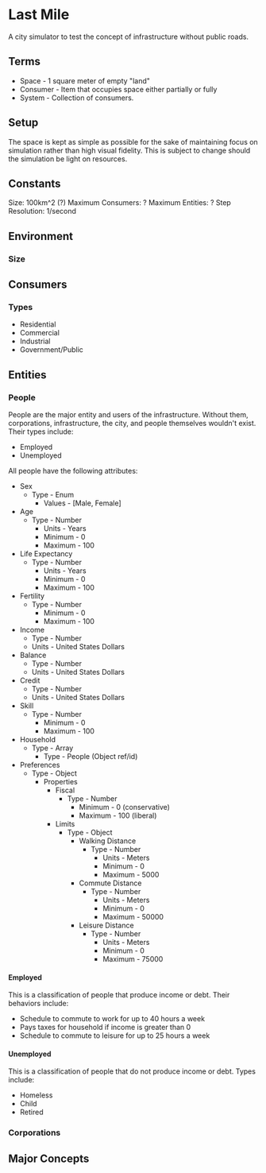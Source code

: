 # Last Mile

A city simulator to test the concept of infrastructure without public roads.

## Terms

* Space - 1 square meter of empty "land"
* Consumer - Item that occupies space either partially or fully
* System - Collection of consumers.

## Setup

The space is kept as simple as possible for the sake of maintaining focus on simulation rather than high visual fidelity. This is subject to change should the simulation be light on resources.

## Constants

Size: 100km^2 (?)
Maximum Consumers: ?
Maximum Entities: ?
Step Resolution: 1/second

## Environment

### Size

## Consumers

### Types

* Residential
* Commercial
* Industrial
* Government/Public

## Entities

### People

People are the major entity and users of the infrastructure. Without them, corporations, infrastructure, the city, and people themselves wouldn't exist. Their types include:

* Employed
* Unemployed

All people have the following attributes:

* Sex
  * Type - Enum
    * Values - [Male, Female]
* Age
  * Type - Number
    * Units - Years
    * Minimum - 0
    * Maximum - 100
* Life Expectancy
  * Type - Number
    * Units - Years
    * Minimum - 0
    * Maximum - 100
* Fertility
  * Type - Number
    * Minimum - 0
    * Maximum - 100
* Income
  * Type - Number
  * Units - United States Dollars
* Balance
  * Type - Number
  * Units - United States Dollars
* Credit
  * Type - Number
  * Units - United States Dollars
* Skill
  * Type - Number
    * Minimum - 0
    * Maximum - 100
* Household
  * Type - Array
    * Type - People (Object ref/id)
* Preferences
  * Type - Object
    * Properties    
      * Fiscal
        * Type - Number
          * Minimum - 0 (conservative)
          * Maximum - 100 (liberal)
      * Limits
        * Type - Object
          * Walking Distance
            * Type - Number
              * Units - Meters
              * Minimum - 0
              * Maximum - 5000
          * Commute Distance
            * Type - Number
              * Units - Meters
              * Minimum - 0
              * Maximum - 50000
          * Leisure Distance
            * Type - Number
              * Units - Meters
              * Minimum - 0
              * Maximum - 75000

#### Employed

This is a classification of people that produce income or debt. Their behaviors include:

* Schedule to commute to work for up to 40 hours a week
* Pays taxes for household if income is greater than 0
* Schedule to commute to leisure for up to 25 hours a week

#### Unemployed

This is a classification of people that do not produce income or debt. Types include:

* Homeless
* Child
* Retired

### Corporations

## Major Concepts

